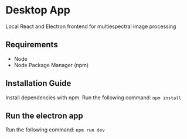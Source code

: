 # Desktop App

Local React and Electron frontend for multiespectral image processing

## Requirements

- Node
- Node Package Manager (npm)

## Installation Guide

Install dependencies with npm. Run the following command: `npm install`

## Run the electron app

Run the following command: `npm run dev`